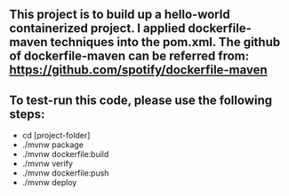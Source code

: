 ## This project is to build up a hello-world containerized project. I applied dockerfile-maven techniques into the pom.xml. The github of dockerfile-maven can be referred from: https://github.com/spotify/dockerfile-maven 

## To test-run this code, please use the following steps:
* cd [project-folder]
* ./mvnw package
* ./mvnw dockerfile:build
* ./mvnw verify
* ./mvnw dockerfile:push
* ./mvnw deploy 
